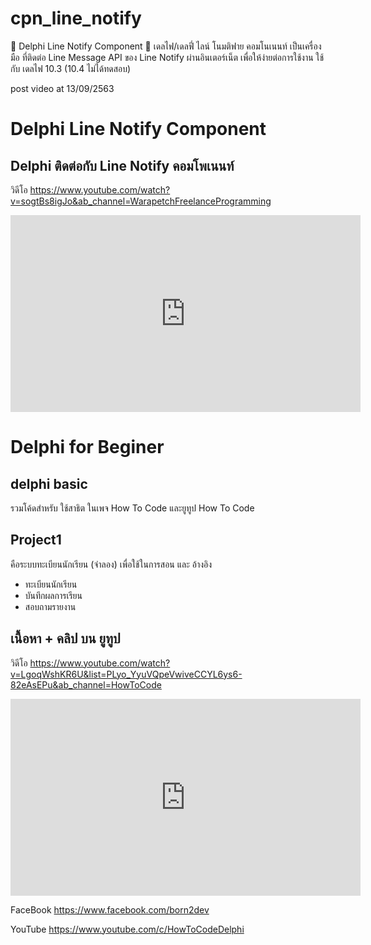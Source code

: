 # cpn_line_notify
🔷 Delphi Line Notify Component
🔷 เดลไฟ/เดลฟี่ ไลน์ โนมติฟาย คอมโนเนนท์
เป็นเครื่องมือ ที่ติดต่อ Line Message API ของ Line Notify
ผ่านอินเตอร์เน็ต เพื่อให้ง่ายต่อการใช้งาน
ใช้กับ เดลไฟ 10.3 (10.4 ไม่ได้ทดสอบ) 

post video at 13/09/2563
# Delphi  Line Notify Component
##  Delphi ติดต่อกับ Line Notify คอมโพเนนท์

วิดีโอ
    https://www.youtube.com/watch?v=sogtBs8igJo&ab_channel=WarapetchFreelanceProgramming

<!-- Corresponsing iframe markup copied from youtube embed of the corresponding video -->
<iframe width="560" height="315" src="https://www.youtube.com/watch?v=sogtBs8igJo/0.jpg" 
frameborder="0" allow="accelerometer; autoplay; encrypted-media; gyroscope; picture-in-picture" allowfullscreen></iframe>

# Delphi for Beginer
## delphi basic
รวมโค้ดสำหรับ ใช้สาธิต 
ในเพจ How To Code
และยูทูป How To Code

## Project1
คือระบบทะเบียนนักเรียน (จำลอง)
เพื่อใช้ในการสอน และ อ้างอิง
- ทะเบียนนักเรียน
- บันทึกผลการเรียน
- สอบถามรายงาน

## เนื้อหา + คลิป บน ยูทูป
วิดีโอ
    https://www.youtube.com/watch?v=LgoqWshKR6U&list=PLyo_YyuVQpeVwiveCCYL6ys6-82eAsEPu&ab_channel=HowToCode

<!-- Corresponsing iframe markup copied from youtube embed of the corresponding video -->
<iframe width="560" height="315" src="https://www.youtube.com/watch?v=LgoqWshKR6U/0.jpg" 
frameborder="0" allow="accelerometer; autoplay; encrypted-media; gyroscope; picture-in-picture" allowfullscreen></iframe>

FaceBook
https://www.facebook.com/born2dev

YouTube
https://www.youtube.com/c/HowToCodeDelphi

